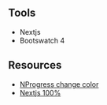 ## Tools

 - Nextjs
 - Bootswatch 4

## Resources

 - [NProgress change color](https://github.com/rstacruz/nprogress/issues/187)
 - [Nextjs 100%](https://gist.github.com/dmurawsky/d45f068097d181c733a53687edce1919)


